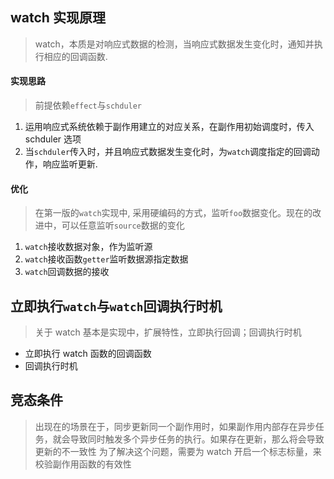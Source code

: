 ## watch 实现原理

> watch，本质是对响应式数据的检测，当响应式数据发生变化时，通知并执行相应的回调函数.

#### 实现思路

> 前提依赖`effect`与`schduler`

1. 运用响应式系统依赖于副作用建立的对应关系，在副作用初始调度时，传入 schduler 选项
2. 当`schduler`传入时，并且响应式数据发生变化时，为`watch`调度指定的回调动作，响应监听更新.

#### 优化

> 在第一版的`watch`实现中, 采用硬编码的方式，监听`foo`数据变化。现在的改进中，可以任意监听`source`数据的变化

1. `watch`接收数据对象，作为监听源
2. `watch`接收函数`getter`监听数据源指定数据
3. `watch`回调数据的接收

## 立即执行`watch`与`watch`回调执行时机

> 关于 watch 基本是实现中，扩展特性，立即执行回调；回调执行时机

- 立即执行 watch 函数的回调函数
- 回调执行时机

## 竞态条件

> 出现在的场景在于，同步更新同一个副作用时，如果副作用内部存在异步任务，就会导致同时触发多个异步任务的执行。如果存在更新，那么将会导致更新的不一致性
> 为了解决这个问题，需要为 watch 开启一个标志标量，来校验副作用函数的有效性
